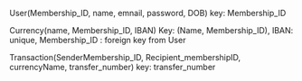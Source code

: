 User(Membership_ID, name, emnail, password, DOB) key: Membership_ID

Currency(name, Membership_ID, IBAN) Key: (Name, Membership_ID), IBAN: unique, Membership_ID : foreign key from User

Transaction(SenderMembership_ID, Recipient_membershipID, currencyName, transfer_number) key: transfer_number
